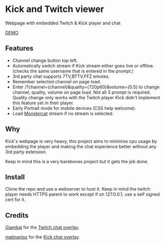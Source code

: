 # Kick and Twitch viewer
Webpage with embedded Twitch & Kick player and chat

[DEMO](https://hls.dravelz.com)

## Features

- Channel change button top left.
- Automatically switch stream if Kick stream either goes live or offline. (checks the same username that is entered in the prompt.)
- 3rd party chat supports 7TV,BTTV,FFZ emotes.
- Remember selected channel on page load.
- Enter /?channel={channel}&quality={720p60}&volume={0.5} to change channel, quality, volume on page load. Not all 3 prompt is required. Quality change only works with the Twitch player Kick didn't implement this feature yet in their player.
- Early Portrait mode for mobile devices (CSS help welcome). 
- Load [Monstercat](https://twitch.tv/monstercat) stream if no stream is selected.


## Why

Kick's webpage is very heavy, this project aims to minimise cpu usage by embedding the player and making the chat experience better without any 3rd party extension. 

Keep in mind this is a very barebones project but it gets the job done.

## Install

Clone the repo and use a webserver to host it. Keep in mind the twitch player needs HTTPS parent to work except if on 127.0.0.1, use a self signed cert for it.

## Credits

[Giambaj](https://www.giambaj.it/) for the [Twitch chat overlay](https://www.giambaj.it/twitch/jchat/).

[matinaniss](https://www.matinaniss.com/) for the [Kick chat overlay](https://chat-overlay.matinaniss.com/).
